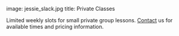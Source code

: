 image: jessie_slack.jpg
title: Private Classes

Limited weekly slots for small private group lessons. [Contact](/contact/) us for available times and pricing information.